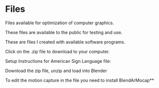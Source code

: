 # Files
Files available for optimization of computer graphics. 

These files are available to the public for testing and use.

These are files I created with available software programs.

Click on the .zip file to download to your computer.

Setup Instructions for American Sign Language file:

Download the zip file, unzip and load into Blender

To edit the motion capture in the file you need to install BlendArMocap**
